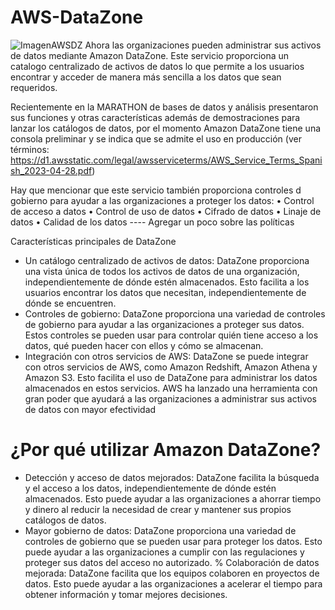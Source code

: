 # AWS-DataZone
![ImagenAWSDZ](https://github.com/DiegoJimenez14/AWS-DataZone/assets/115049957/bcf83a4e-9758-494b-b46d-8f96d94ed3ee)
Ahora las organizaciones pueden administrar sus activos de datos mediante Amazon DataZone.
Este servicio proporciona un catalogo centralizado de activos de datos lo que permite a los usuarios encontrar y acceder de manera más sencilla a los datos que sean requeridos. 

Recientemente en la MARATHON de bases de datos y análisis presentaron sus funciones y otras características además de demostraciones para lanzar los catálogos de datos, por el momento Amazon DataZone tiene una consola preliminar y se indica que se admite el uso en producción (ver términos: https://d1.awsstatic.com/legal/awsserviceterms/AWS_Service_Terms_Spanish_2023-04-28.pdf)

Hay que mencionar que este servicio también proporciona controles d gobierno para ayudar a las organizaciones a proteger los datos: 
•	Control de acceso a datos
•	Control de uso de datos
•	Cifrado de datos
•	Linaje de datos
•	Calidad de los datos 
---- Agregar un poco sobre las políticas 

Características principales de DataZone
-	Un catálogo centralizado de activos de datos: DataZone proporciona una vista única de todos los activos de datos de una organización, independientemente de dónde estén almacenados. Esto facilita a los usuarios encontrar los datos que necesitan, independientemente de dónde se encuentren.
-	Controles de gobierno: DataZone proporciona una variedad de controles de gobierno para ayudar a las organizaciones a proteger sus datos. Estos controles se pueden usar para controlar quién tiene acceso a los datos, qué pueden hacer con ellos y cómo se almacenan.
-	Integración con otros servicios de AWS: DataZone se puede integrar con otros servicios de AWS, como Amazon Redshift, Amazon Athena y Amazon S3. Esto facilita el uso de DataZone para administrar los datos almacenados en estos servicios.
AWS ha lanzado una herramienta con gran poder que ayudará a las organizaciones a administrar sus activos de datos con mayor efectividad

# ¿Por qué utilizar Amazon DataZone?
-	Detección y acceso de datos mejorados: DataZone facilita la búsqueda y el acceso a los datos, independientemente de dónde estén almacenados. Esto puede ayudar a las organizaciones a ahorrar tiempo y dinero al reducir la necesidad de crear y mantener sus propios catálogos de datos.
-	Mayor gobierno de datos: DataZone proporciona una variedad de controles de gobierno que se pueden usar para proteger los datos. Esto puede ayudar a las organizaciones a cumplir con las regulaciones y proteger sus datos del acceso no autorizado.
%	Colaboración de datos mejorada: DataZone facilita que los equipos colaboren en proyectos de datos. Esto puede ayudar a las organizaciones a acelerar el tiempo para obtener información y tomar mejores decisiones.

